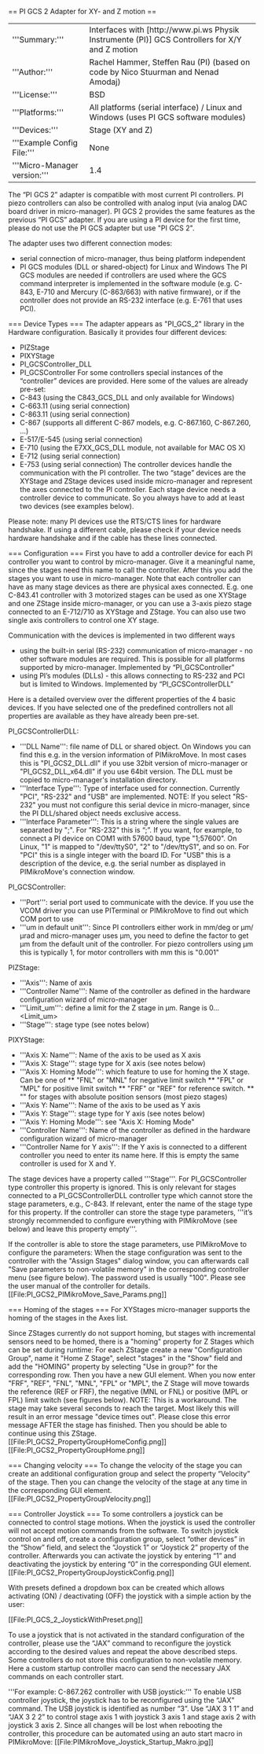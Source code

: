 == PI GCS 2 Adapter for XY- and Z motion ==

<table><tr><td>
'''Summary:'''</td><td>Interfaces with [http://www.pi.ws Physik Instrumente (PI)] GCS Controllers for X/Y and Z motion</td></tr>
<tr><td>'''Author:'''</td><td>Rachel Hammer, Steffen Rau (PI) (based on code by Nico Stuurman and Nenad Amodaj)
</td></tr>
<tr><td>'''License:'''</td><td>BSD</td></tr> 
<tr><td>'''Platforms:'''</td><td>All platforms (serial interface) / Linux and Windows (uses PI GCS software modules)</td></tr>
<tr><td>'''Devices:'''</td><td>Stage (XY and Z)</td></tr>
<tr><td>'''Example Config File:'''</td><td>None</td></tr>
<tr><td>'''Micro-Manager version:'''</td><td>1.4</td></tr>
</table>

The “PI GCS 2” adapter is compatible with most current PI controllers. PI piezo controllers can also be controlled with analog input (via analog DAC board driver in micro-manager). PI GCS 2 provides the same features as the previous “PI GCS” adapter. If you are using a PI device for the first time, please do not use the PI GCS adapter but use "PI GCS 2".

The adapter uses two different connection modes:
* serial connection of micro-manager, thus being platform independent
* PI GCS modules (DLL or shared-object) for Linux and Windows
The PI GCS modules are needed if controllers are used where the GCS command interpreter is implemented in the software module (e.g. C-843, E-710 and Mercury (C-863/663) with native firmware), or if the controller does not provide an RS-232 interface (e.g. E-761 that uses PCI).

=== Device Types ===
The adapter appears as "PI_GCS_2" library in the Hardware configuration. Basically it provides four different devices:
* PIZStage
* PIXYStage
* PI_GCSController_DLL
* PI_GCSController
For some controllers special instances of the “controller” devices are provided. Here some of the values are already pre-set:
* C-843 (using the C843_GCS_DLL and only available for Windows)
* C-663.11 (using serial connection)
* C-863.11 (using serial connection)
* C-867 (supports all different C-867 models, e.g. C-867.160, C-867.260, ...)
* E-517/E-545 (using serial connection)
* E-710 (using the E7XX_GCS_DLL module, not available for MAC OS X)
* E-712 (using serial connection)
* E-753 (using serial connection)
The controller devices handle the communication with the PI controller. The two “stage” devices are the XYStage and ZStage devices used inside micro-manager and represent the axes connected to the PI controller. Each stage device needs a controller device to communicate. So you always have to add at least two devices (see examples below).

Please note: many PI devices use the RTS/CTS lines for hardware handshake. If using a different cable, please check if your device needs hardware handshake and if the cable has these lines connected.

=== Configuration ===
First you have to add a controller device for each PI controller you want to control by micro-manager. Give it a meaningful name, since the stages need this name to call the controller. After this you add the stages you want to use in micro-manager. Note that each controller can have as many stage devices as there are physical axes connected. E.g. one C-843.41 controller with 3 motorized stages can be used as one XYStage and one ZStage inside micro-manager, or you can use a 3-axis piezo stage connected to an E-712/710 as XYStage and ZStage. You can also use two single axis controllers to control one XY stage.

Communication with the devices is implemented in two different ways
* using the built-in serial (RS-232) communication of micro-manager - no other software modules are required. This is possible for all platforms supported by micro-manager. Implemented by “PI_GCSController”
* using PI’s modules (DLLs) - this allows connecting to RS-232 and PCI but is limited to Windows. Implemented by “PI_GCSControllerDLL”


Here is a detailed overview over the different properties of the 4 basic devices. If you have selected one of the predefined controllers not all properties are available as they have already been pre-set.

PI_GCSControllerDLL:
* '''DLL Name''': file name of DLL or shared object. On Windows you can find this e.g. in the version information of PIMikroMove. In most cases this is "PI_GCS2_DLL.dll" if you use 32bit version of micro-manager or "PI_GCS2_DLL_x64.dll" if you use 64bit version. The DLL must be copied to micro-manager's installation directory.
* '''Interface Type''': Type of interface used for connection. Currently "PCI", "RS-232" and "USB" are implemented. NOTE: If you select "RS-232" you must not configure this serial device in micro-manager, since the PI DLL/shared object needs exclusive access.
* '''Interface Parameter''': This is a string where the single values are separated by ";". For "RS-232" this is “<port nr>;<baudrate>”. If you want, for example, to connect a PI device on COM1 with 57600 baud, type "1;57600". On Linux, "1" is mapped to "/dev/ttyS0", "2" to "/dev/ttyS1", and so on. For "PCI" this is a single integer with the board ID. For "USB" this is a description of the device, e.g. the serial number as displayed in PIMikroMove's connection window.

PI_GCSController:
* '''Port''': serial port used to communicate with the device. If you use the VCOM driver you can use PITerminal or PIMikroMove to find out which COM port to use
* '''um in default unit''': Since PI controllers either work in mm/deg or µm/µrad and micro-manager uses µm, you need to define the factor to get µm from the default unit of the controller. For piezo controllers using µm this is typically 1, for motor controllers with mm this is "0.001"

PIZStage:
* '''Axis''': Name of axis
* '''Controller Name''': Name of the controller as defined in the hardware configuration wizard of micro-manager
* '''Limit_um''': define a limit for the Z stage in µm. Range is 0...<Limit_um>
* '''Stage''': stage type (see notes below)

PIXYStage:
* '''Axis X: Name''': Name of the axis to be used as X axis 
* '''Axis X: Stage''': stage type for X axis (see notes below)
* '''Axis X: Homing Mode''': which feature to use for homing the X stage. Can be one of
** "FNL" or "MNL" for negative limit switch
** "FPL" or "MPL" for positive limit switch
** "FRF" or "REF" for reference switch.
** "" for stages with absolute position sensors (most piezo stages)
* '''Axis Y: Name''': Name of the axis to be used as Y axis 
* '''Axis Y: Stage''': stage type for Y axis (see notes below)
* '''Axis Y: Homing Mode''': see "Axis X: Homing Mode"
* '''Controller Name''': Name of the controller as defined in the hardware configuration wizard of micro-manager
* '''Controller Name for Y axis''': If the Y axis is connected to a different controller you need to enter its name here. If this is empty the same controller is used for X and Y.

The stage devices have a property called '''Stage'''. For PI_GCSController type controller this property is ignored. This is only relevant for stages connected to a PI_GCSControllerDLL controller type which cannot store the stage parameters, e.g., C-843. If relevant, enter the name of the stage type for this property. If the controller can store the stage type parameters, '''it’s strongly recommended to configure everything with PIMikroMove (see below) and leave this property empty'''.

If the controller is able to store the stage parameters, use PIMikroMove to configure the parameters: When the stage configuration was sent to the controller with the "Assign Stages" dialog window, you can afterwards call "Save parameters to non-volatile memory" in the corresponding controller menu (see figure below). The password used is usually "100". Please see the user manual of the controller for details.
[[File:PI_GCS2_PIMikroMove_Save_Params.png]]

=== Homing of the stages ===
For XYStages micro-manager supports the homing of the stages in the Axes list.

Since ZStages currently do not support homing, but stages with incremental sensors need to be homed, there is a "homing" property for Z Stages which can be set during runtime: For each ZStage create a new "Configuration Group", name it "Home Z Stage", select "stages" in the "Show" field and add the "HOMING" property by selecting "Use in group?" for the corresponding row. Then you have a new GUI element. When you now enter "FRF", "REF", "FNL", "MNL", "FPL" or "MPL", the Z Stage will move towards the reference (REF or FRF), the negative (MNL or FNL) or positive (MPL or FPL) limit switch (see figures below). NOTE: This is a workaround. The stage may take several seconds to reach the target. Most likely this will result in an error message "device times out". Please close this error message AFTER the stage has finished. Then you should be able to continue using this ZStage.
[[File:PI_GCS2_PropertyGroupHomeConfig.png]]
[[File:PI_GCS2_PropertyGroupHome.png]]

=== Changing velocity ===
To change the velocity of the stage you can create an additional configuration group and select the property “Velocity” of the stage. Then you can change the velocity of the stage at any time in the corresponding GUI element.
[[File:PI_GCS2_PropertyGroupVelocity.png]]

=== Controller Joystick ===
To some controllers a joystick can be connected to control stage motions. When the joystick is used the controller will not accept motion commands from the software. To switch joystick control on and off, create a configuration group, select “other devices” in the “Show” field, and select the “Joystick 1” or “Joystick 2” property of the controller. Afterwards you can activate the joystick by entering “1” and deactivating the joystick by entering “0” in the corresponding GUI element.
[[File:PI_GCS2_PropertyGroupJoystickConfig.png]]

With presets defined a dropdown box can be created which allows activating (ON) / deactivating (OFF) the joystick with a simple action by the user:

[[File:PI_GCS_2_JoystickWithPreset.png]]

To use a joystick that is not activated in the standard configuration of the controller, please use the “JAX” command to reconfigure the joystick according to the desired values and repeat the above described steps. Some controllers do not store this configuration to non-volatile memory. Here a custom startup controller macro can send the necessary JAX commands on each controller start.

'''For example: C-867.262 controller with USB joystick:'''
To enable USB controller joystick, the joystick has to be reconfigured using the “JAX” command.  The USB joystick is identified as number “3”. Use “JAX 3 1 1” and “JAX 3 2 2” to control stage axis 1 with joystick 3 axis 1 and stage axis 2 with joystick 3 axis 2. Since all changes will be lost when rebooting the controller, this procedure can be automated using an auto start macro in PIMikroMove:
[[File:PIMikroMove_Joystick_Startup_Makro.jpg]]
